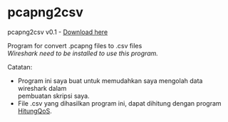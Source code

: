 # pcapng2csv
pcapng2csv v0.1 - [Download here]

Program for convert .pcapng files to .csv files  
*Wireshark need to be installed to use this program.*

Catatan:  
- Program ini saya buat untuk memudahkan saya mengolah data wireshark dalam  
  pembuatan skripsi saya.
- File .csv yang dihasilkan program ini, dapat dihitung dengan program [HitungQoS].

[Download here]: https://raw.githubusercontent.com/yasawibu/pcapng2csv/master/build/pcapng2csv-v0.1.zip
[HitungQoS]: https://github.com/yasawibu/HitungQoS
